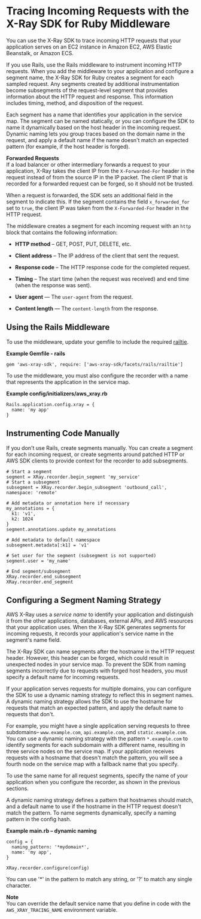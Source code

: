 # Tracing Incoming Requests with the X\-Ray SDK for Ruby Middleware<a name="xray-sdk-ruby-middleware"></a>

You can use the X\-Ray SDK to trace incoming HTTP requests that your application serves on an EC2 instance in Amazon EC2, AWS Elastic Beanstalk, or Amazon ECS\.

If you use Rails, use the Rails middleware to instrument incoming HTTP requests\. When you add the middleware to your application and configure a segment name, the X\-Ray SDK for Ruby creates a segment for each sampled request\. Any segments created by additional instrumentation become subsegments of the request\-level segment that provides information about the HTTP request and response\. This information includes timing, method, and disposition of the request\.

Each segment has a name that identifies your application in the service map\. The segment can be named statically, or you can configure the SDK to name it dynamically based on the host header in the incoming request\. Dynamic naming lets you group traces based on the domain name in the request, and apply a default name if the name doesn't match an expected pattern \(for example, if the host header is forged\)\.

**Forwarded Requests**  
If a load balancer or other intermediary forwards a request to your application, X\-Ray takes the client IP from the `X-Forwarded-For` header in the request instead of from the source IP in the IP packet\. The client IP that is recorded for a forwarded request can be forged, so it should not be trusted\.

When a request is forwarded, the SDK sets an additional field in the segment to indicate this\. If the segment contains the field `x_forwarded_for` set to `true`, the client IP was taken from the `X-Forwarded-For` header in the HTTP request\.

The middleware creates a segment for each incoming request with an `http` block that contains the following information:

+ **HTTP method** – GET, POST, PUT, DELETE, etc\.

+ **Client address** – The IP address of the client that sent the request\.

+ **Response code** – The HTTP response code for the completed request\.

+ **Timing** – The start time \(when the request was received\) and end time \(when the response was sent\)\.

+ **User agent** — The `user-agent` from the request\.

+ **Content length** — The `content-length` from the response\.

## Using the Rails Middleware<a name="xray-sdk-ruby-middleware-rails"></a>

To use the middleware, update your gemfile to include the required [railtie](http://api.rubyonrails.org/classes/Rails/Railtie.html)\.

**Example Gemfile \- rails**  

```
gem 'aws-xray-sdk', require: ['aws-xray-sdk/facets/rails/railtie']
```

To use the middleware, you must also configure the recorder with a name that represents the application in the service map\.

**Example config/initializers/aws\_xray\.rb**  

```
Rails.application.config.xray = {
  name: 'my app'
}
```

## Instrumenting Code Manually<a name="xray-sdk-ruby-middleware-manual"></a>

If you don't use Rails, create segments manually\. You can create a segment for each incoming request, or create segments around patched HTTP or AWS SDK clients to provide context for the recorder to add subsegments\.

```
# Start a segment
segment = XRay.recorder.begin_segment 'my_service'
# Start a subsegment
subsegment = XRay.recorder.begin_subsegment 'outbound_call', namespace: 'remote'

# Add metadata or annotation here if necessary
my_annotations = {
  k1: 'v1',
  k2: 1024
}
segment.annotations.update my_annotations

# Add metadata to default namespace
subsegment.metadata[:k1] = 'v1'

# Set user for the segment (subsegment is not supported)
segment.user = 'my_name'

# End segment/subsegment
XRay.recorder.end_subsegment
XRay.recorder.end_segment
```

## Configuring a Segment Naming Strategy<a name="xray-sdk-ruby-middleware-naming"></a>

AWS X\-Ray uses a *service name* to identify your application and distinguish it from the other applications, databases, external APIs, and AWS resources that your application uses\. When the X\-Ray SDK generates segments for incoming requests, it records your application's service name in the segment's name field\.

The X\-Ray SDK can name segments after the hostname in the HTTP request header\. However, this header can be forged, which could result in unexpected nodes in your service map\. To prevent the SDK from naming segments incorrectly due to requests with forged host headers, you must specify a default name for incoming requests\.

If your application serves requests for multiple domains, you can configure the SDK to use a dynamic naming strategy to reflect this in segment names\. A dynamic naming strategy allows the SDK to use the hostname for requests that match an expected pattern, and apply the default name to requests that don't\.

For example, you might have a single application serving requests to three subdomains– `www.example.com`, `api.example.com`, and `static.example.com`\. You can use a dynamic naming strategy with the pattern `*.example.com` to identify segments for each subdomain with a different name, resulting in three service nodes on the service map\. If your application receives requests with a hostname that doesn't match the pattern, you will see a fourth node on the service map with a fallback name that you specify\.

To use the same name for all request segments, specify the name of your application when you configure the recorder, as shown in the previous sections\.

A dynamic naming strategy defines a pattern that hostnames should match, and a default name to use if the hostname in the HTTP request doesn't match the pattern\. To name segments dynamically, specify a naming pattern in the config hash\.

**Example main\.rb – dynamic naming**  

```
config = {
  naming_pattern: '*mydomain*',
  name: 'my app',
}

XRay.recorder.configure(config)
```

You can use '\*' in the pattern to match any string, or '?' to match any single character\.

**Note**  
You can override the default service name that you define in code with the `AWS_XRAY_TRACING_NAME` environment variable\.
